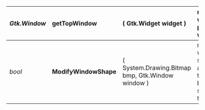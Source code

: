 | _Gtk.Window_ | **getTopWindow** | ( Gtk.Widget widget ) | returns the widget's parent window |
|:-------------|:-----------------|:----------------------|:-----------------------------------|
| _bool_       | **ModifyWindowShape** | ( System.Drawing.Bitmap bmp, Gtk.Window window ) | modifies the window shape according to the passed bitmap. It supports transparency. |